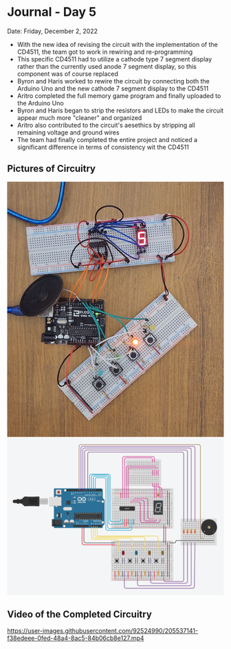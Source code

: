 # Journal - Day 5
Date: Friday, December 2, 2022

- With the new idea of revising the circuit with the implementation of the CD4511, the team got to work in rewiring and re-programming
- This specific CD4511 had to utilize a cathode type 7 segment display rather than the currently used anode 7 segment display, so this component was of course replaced
- Byron and Haris worked to rewire the circuit by connecting both the Arduino Uno and the new cathode 7 segment display to the CD4511
- Aritro completed the full memory game program and finally uploaded to the Arduino Uno
- Byron and Haris began to strip the resistors and LEDs to make the circuit appear much more "cleaner" and organized
- Aritro also contributed to the circuit's aesethics by stripping all remaining voltage and ground wires
- The team had finally completed the entire project and noticed a significant difference in terms of consistency wit the CD4511

## Pictures of Circuitry
![physical circuit](/media/pictures/pDay5.jpg)
![tinkerCAD circuit](/media/diagrams/tDay5.jpg)

## Video of the Completed Circuitry
https://user-images.githubusercontent.com/92524990/205537141-f38edeee-0fed-48a4-8ac5-84b06cb8e127.mp4
